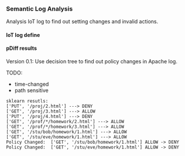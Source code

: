 ### Semantic Log Analysis
Analysis IoT log to find out setting changes and invalid actions.

#### IoT log define

#### pDiff results
Version 0.1: 
Use decision tree to find out policy changes in Apache log.

TODO: 
- time-changed
- path sensitive

```text 
sklearn resutls:
['PUT', '/proj/2.html'] ---> DENY
['GET', '/proj/3.html'] ---> ALLOW
['PUT', '/proj/4.html'] ---> DENY
['GET', '/prof/*/homework/2.html'] ---> ALLOW
['GET', '/prof/*/homework/3.html'] ---> ALLOW
['GET', '/stu/bob/homework/1.html'] ---> ALLOW
['GET', '/stu/eve/homework/1.html'] ---> ALLOW
Policy Changed:  ['GET', '/stu/bob/homework/1.html'] ALLOW -> DENY
Policy Changed:  ['GET', '/stu/eve/homework/1.html'] ALLOW -> DENY
```